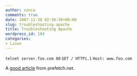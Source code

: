 ```yaml
---
author: sonia
comments: true
date: 2007-11-30 02:50:38+00:00
slug: troubleshooting-apache
title: Troubleshooting Apache
wordpress_id: 104
categories:
- Linux
---
```


`telnet server.foo.com 80`
`GET / HTTP1.1`
`Host: www.foo.com`

A [good article](http://prefetch.net/articles/debuggingapache.html) from prefetch.net.
